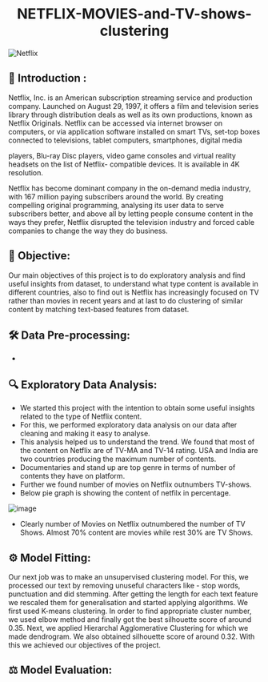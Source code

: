 <h1 align="center">NETFLIX-MOVIES-and-TV-shows-clustering </h1>

![Netflix](https://user-images.githubusercontent.com/84036652/176588641-b757f868-fba7-4d03-aed7-8ddad071841e.jpg)

## 📄 Introduction : 
Netflix, Inc. is an American subscription streaming service and production company. Launched on
August 29, 1997, it offers a film and television series library through distribution deals as well as its
own productions, known as Netflix Originals.
Netflix can be accessed via internet browser on computers, or via application software installed on
smart TVs, set-top boxes connected to televisions, tablet computers, smartphones, digital media

players, Blu-ray Disc players, video game consoles and virtual reality headsets on the list of Netflix-
compatible devices. It is available in 4K resolution.

Netflix has become dominant company in the on-demand media industry, with 167 million paying
subscribers around the world. By creating compelling original programming, analysing its user data to
serve subscribers better, and above all by letting people consume content in the ways they prefer,
Netflix disrupted the television industry and forced cable companies to change the way they do
business.

## 🎯 Objective:
Our main objectives of this project is to do exploratory analysis and find useful insights from dataset,
to understand what type content is available in different countries, also to find out is Netflix has
increasingly focused on TV rather than movies in recent years and at last to do clustering of similar
content by matching text-based features from dataset.

## 🛠 Data Pre-processing:
 * 

## 🔍 Exploratory Data Analysis:
  *  We started this project with the intention to obtain some useful insights related to the type of Netflix
content. 
  *  For this, we performed exploratory data analysis on our data after cleaning and making it
easy to analyse.
  *  This analysis helped us to understand the trend. We found that most of the content
on Netflix are of TV-MA and TV-14 rating. USA and India are two countries producing the maximum
number of contents.
  *  Documentaries and stand up are top genre in terms of number of contents they
have on platform.
  *  Further we found number of movies on Netflix outnumbers TV-shows.
  * Below pie graph is showing the content of netfilx in percentage.
    
![image](https://user-images.githubusercontent.com/84036652/177276496-9aef61ae-72ec-416b-bad1-a3529c283288.png)
  * Clearly number of Movies on Netflix outnumbered the number of TV Shows. Almost 70% content are movies while rest 30% are TV Shows.




## ⚙️ Model Fitting:
Our next job was to make an unsupervised clustering model. For this, we processed our text by
removing unuseful characters like - stop words, punctuation and did stemming. After getting the
length for each text feature we rescaled them for generalisation and started applying algorithms. We
first used K-means clustering. In order to find appropriate cluster number, we used elbow method and
finally got the best silhouette score of around 0.35. Next, we applied Hierarchal Agglomerative
Clustering for which we made dendrogram. We also obtained silhouette score of around 0.32. With
this we achieved our objectives of the project.

## ⚖️ Model Evaluation:
